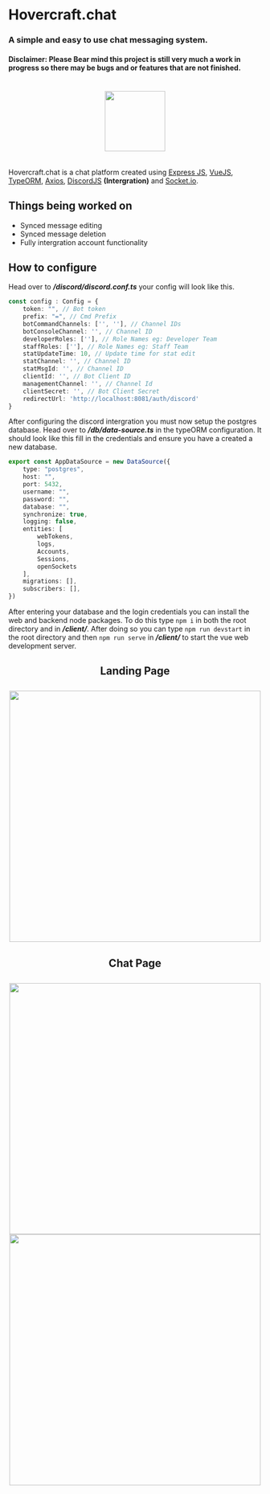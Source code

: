 # Hovercraft.chat

### A simple and easy to use chat messaging system.
#### Disclaimer: Please Bear mind this project is still very much a work in progress so there may be bugs and or features that are not finished.

<div align="center" style="padding-bottom:2vw; padding-top:2vw;">
<img src="https://i.imgur.com/kosnCeT.png" height=120>
</div>

Hovercraft.chat is a chat platform created using [Express JS](https://expressjs.com), [VueJS](https://vuejs.org/), [TypeORM](https://typeorm.io/), [Axios](https://axios-http.com/docs/intro), [DiscordJS](https://discord.js.org/) **(Intergration)** and [Socket.io](https://socket.io/).

## Things being worked on

- Synced message editing
- Synced message deletion
- Fully intergration account functionality

## How to configure
Head over to ***/discord/discord.conf.ts*** your config will look like this.
```typescript
const config : Config = {
    token: "", // Bot token
    prefix: "=", // Cmd Prefix
    botCommandChannels: ['', ''], // Channel IDs
    botConsoleChannel: '', // Channel ID
    developerRoles: [''], // Role Names eg: Developer Team
    staffRoles: [''], // Role Names eg: Staff Team
    statUpdateTime: 10, // Update time for stat edit
    statChannel: '', // Channel ID
    statMsgId: '', // Channel ID
    clientId: '', // Bot Client ID
    managementChannel: '', // Channel Id
    clientSecret: '', // Bot Client Secret
    redirectUrl: 'http://localhost:8081/auth/discord'
}
```

After configuring the discord intergration you must now setup the postgres database. Head over to ***/db/data-source.ts*** in the typeORM configuration. It should look like this fill in the credentials and ensure you have a created a new database.

```typescript
export const AppDataSource = new DataSource({
    type: "postgres",
    host: "",
    port: 5432,
    username: "",
    password: "",
    database: "",
    synchronize: true,
    logging: false,
    entities: [
        webTokens,
        logs,
        Accounts,
        Sessions,
        openSockets
    ],
    migrations: [],
    subscribers: [],
})
```
After entering your database and the login credentials you can install the web and backend node packages. To do this type ``npm i`` in both the root directory and in ***/client/***. After doing so you can type ``npm run devstart`` in the root directory and then ``npm run serve`` in ***/client/*** to start the vue web development server.

<div align=center>
<h2 style="padding-bottom:1vw;">Landing Page</h2>
<img src="https://i.imgur.com/yaF7NmX.png" height=500>
<h2 style="padding-bottom:1vw;">Chat Page</h2>
<img src="https://i.imgur.com/R1G4Yel.png" height=500>
<img src="https://i.imgur.com/ZPqGbzG.png" height=500>
</div>
